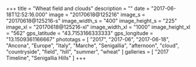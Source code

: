 +++
title = "Wheat field and clouds"
description = ""
date = "2017-06-18T12:52:16.000"
image = "20170618@125216"
image_s = "20170618@125216-s"
image_width_s = "400"
image_height_s = "225"
image_xl = "20170618@125216-xl"
image_width_xl = "1000"
image_height_xl = "562"
gps_latitude = "43.7153166333333"
gps_longitude = "13.1509361166667"
phototags = [ "2017", "2017-06", "2017-06-18", "Ancona", "Europe", "Italy", "Marche", "Senigallia", "afternoon", "cloud", "countryside", "field", "hill", "summer", "wheat" ]
galleries = [ "2017 Timeline", "Senigallia Hills" ]
+++
